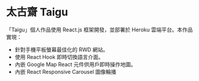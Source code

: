 # 太古齋 Taigu

「Taigu」個人作品使用 React.js 框架開發，並部署於 Heroku 雲端平台。本作品實現：
- 針對手機平板螢幕最佳化的 RWD 網站。
- 使用 React Hook 即時切換語言介面。
- 內嵌 Google Map React 元件供用戶即時操作地圖。
- 內嵌 React Responsive Carousel 圖像輪播
